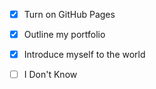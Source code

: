 - [x] Turn on GitHub Pages
- [x] Outline my portfolio
- [x] Introduce myself to the world

- [ ] I Don't Know
